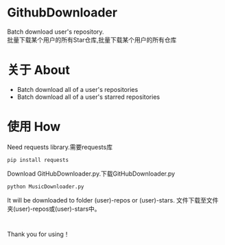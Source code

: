 # GithubDownloader
Batch download user's repository.<br>
批量下载某个用户的所有Star仓库,批量下载某个用户的所有仓库
# 关于 About
- Batch download all of a user's repositories
- Batch download all of a user's starred repositories
# 使用 How
Need requests library.需要requests库
```
pip install requests
```
Download GitHubDownloader.py.下载GitHubDownloader.py
```
python MusicDownloader.py
```
It will be downloaded to folder (user)-repos or (user)-stars.
文件下载至文件夹(user)-repos或(user)-stars中。
# 
Thank you for using！
